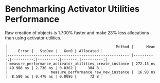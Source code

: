 # Benchmarking Activator Utilities Performance

Raw creation of objects is 1.700% faster and make 23% less allocations than using activator utilities.

```
|                                                  Method |      Mean |     Error |   StdDev |   Gen0 | Allocated |
|-------------------------------------------------------- |----------:|----------:|---------:|-------:|----------:|
| measure_performance_activator_utilities_create_instance | 272.18 ns | 49.908 ns | 2.736 ns | 0.0362 |     304 B |
|                    measure_performance_raw_new_instance |  16.90 ns |  8.580 ns | 0.470 ns | 0.0086 |      72 B |
```